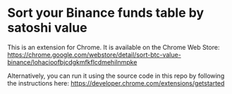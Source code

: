 # Sort your Binance funds table by satoshi value
This is an extension for Chrome. It is available on the Chrome Web Store:
https://chrome.google.com/webstore/detail/sort-btc-value-binance/lohacioofbjcdgkmfkflcdmehilnmpke

Alternatively, you can run it using the source code in this repo by following the instructions here: https://developer.chrome.com/extensions/getstarted

